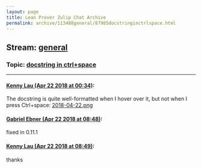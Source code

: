 ```yaml
---
layout: page
title: Lean Prover Zulip Chat Archive 
permalink: archive/113488general/87985docstringinctrlspace.html
---
```


## Stream: [general](index.html)
### Topic: [docstring in ctrl+space](87985docstringinctrlspace.html)

---

#### [Kenny Lau (Apr 22 2018 at 00:34)](https://leanprover.zulipchat.com/#narrow/stream/113488-general/topic/docstring%20in%20ctrl%2Bspace/near/125507808):
The docstring is quite well-formatted when I hover over it, but not when I press Ctrl+space:
[2018-04-22.png](/user_uploads/3121/qQwR8mBGyQMaAhKIgyv5HDGI/2018-04-22.png)

#### [Gabriel Ebner (Apr 22 2018 at 08:48)](https://leanprover.zulipchat.com/#narrow/stream/113488-general/topic/docstring%20in%20ctrl%2Bspace/near/125520050):
fixed in 0.11.1

#### [Kenny Lau (Apr 22 2018 at 08:49)](https://leanprover.zulipchat.com/#narrow/stream/113488-general/topic/docstring%20in%20ctrl%2Bspace/near/125520053):
thanks

